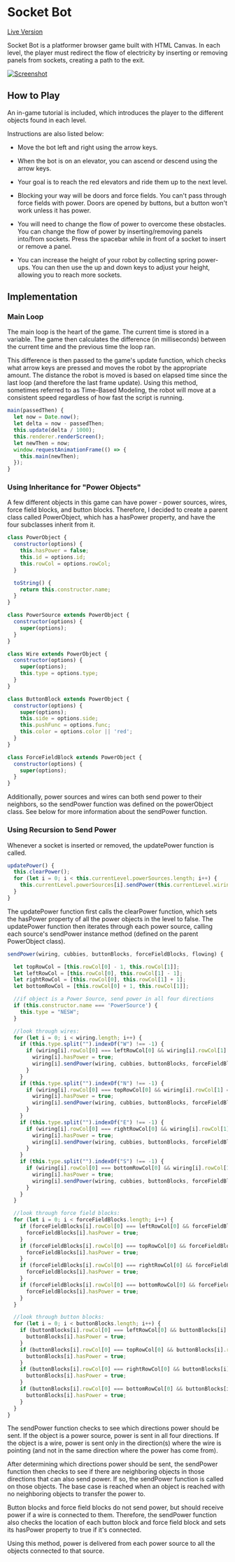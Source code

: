 # Socket Bot

[Live Version][live]

[live]: http://peterlemiszki.com/socket-bot

Socket Bot is a platformer browser game built with HTML Canvas. In each level, the player must redirect the flow of electricity by inserting or removing panels from sockets, creating a path to the exit.

[![Screenshot](/images/shot-2.jpg)][live]

## How to Play

An in-game tutorial is included, which introduces the player to the different objects found in each level.

Instructions are also listed below:

- Move the bot left and right using the arrow keys.

- When the bot is on an elevator, you can ascend or descend using the arrow keys.

- Your goal is to reach the red elevators and ride them up to the next level.

- Blocking your way will be doors and force fields. You can't pass through force fields with power. Doors are opened by buttons, but a button won't work unless it has power.

- You will need to change the flow of power to overcome these obstacles. You can change the flow of power by inserting/removing panels into/from sockets. Press the spacebar while in front of a socket to insert or remove a panel.

- You can increase the height of your robot by collecting spring power-ups. You can then use the up and down keys to adjust your height, allowing you to reach more sockets.

## Implementation

### Main Loop

The main loop is the heart of the game. The current time is stored in a variable. The game then calculates the difference (in milliseconds) between the current time and the previous time the loop ran.

This difference is then passed to the game's update function, which checks what arrow keys are pressed and moves the robot by the appropriate amount. The distance the robot is moved is based on elapsed time since the last loop (and therefore the last frame update). Using this method, sometimes referred to as Time-Based Modeling, the robot will move at a consistent speed regardless of how fast the script is running.

```javascript
main(passedThen) {
  let now = Date.now();
  let delta = now - passedThen;
  this.update(delta / 1000);
  this.renderer.renderScreen();
  let newThen = now;
  window.requestAnimationFrame(() => {
    this.main(newThen);
  });
}
  ```

### Using Inheritance for "Power Objects"

A few different objects in this game can have power - power sources, wires, force field blocks, and button blocks. Therefore, I decided to create a parent class called PowerObject, which has a hasPower property, and have the four subclasses inherit from it.

```javascript
class PowerObject {
  constructor(options) {
    this.hasPower = false;
    this.id = options.id;
    this.rowCol = options.rowCol;
  }

  toString() {
    return this.constructor.name;
  }
}
```
```javascript
class PowerSource extends PowerObject {
  constructor(options) {
    super(options);
  }
}
```
```javascript
class Wire extends PowerObject {
  constructor(options) {
    super(options);
    this.type = options.type;
  }
}
  ```
```javascript
class ButtonBlock extends PowerObject {
  constructor(options) {
    super(options);
    this.side = options.side;
    this.pushFunc = options.func;
    this.color = options.color || 'red';
  }
}
  ```
```javascript
class ForceFieldBlock extends PowerObject {
  constructor(options) {
    super(options);
  }
}
  ```

Additionally, power sources and wires can both send power to their neighbors, so the sendPower function was defined on the powerObject class. See below for more information about the sendPower function.

### Using Recursion to Send Power

Whenever a socket is inserted or removed, the updatePower function is called.

```javascript
updatePower() {
  this.clearPower();
  for (let i = 0; i < this.currentLevel.powerSources.length; i++) {
    this.currentLevel.powerSources[i].sendPower(this.currentLevel.wiring, this.currentLevel.cubbies, this.currentLevel.buttonBlocks, this.currentLevel.forceFieldBlocks);
  }
}
  ```

The updatePower function first calls the clearPower function, which sets the hasPower property of all the power objects in the level to false. The updatePower function then iterates through each power source, calling each source's sendPower instance method (defined on the parent PowerObject class).

```javascript
sendPower(wiring, cubbies, buttonBlocks, forceFieldBlocks, flowing) {

  let topRowCol = [this.rowCol[0] - 1, this.rowCol[1]];
  let leftRowCol = [this.rowCol[0], this.rowCol[1] - 1];
  let rightRowCol = [this.rowCol[0], this.rowCol[1] + 1];
  let bottomRowCol = [this.rowCol[0] + 1, this.rowCol[1]];

  //if object is a Power Source, send power in all four directions
  if (this.constructor.name === 'PowerSource') {
    this.type = "NESW";
  }

  //look through wires:
  for (let i = 0; i < wiring.length; i++) {
    if (this.type.split("").indexOf("W") !== -1) {
      if (wiring[i].rowCol[0] === leftRowCol[0] && wiring[i].rowCol[1] === leftRowCol[1] && flowing !== "rightward") {
        wiring[i].hasPower = true;
        wiring[i].sendPower(wiring, cubbies, buttonBlocks, forceFieldBlocks, "leftward");
      }
    }
    if (this.type.split("").indexOf("N") !== -1) {
      if (wiring[i].rowCol[0] === topRowCol[0] && wiring[i].rowCol[1] === topRowCol[1] && flowing !== "downward") {
        wiring[i].hasPower = true;
        wiring[i].sendPower(wiring, cubbies, buttonBlocks, forceFieldBlocks, "upward");
      }
    }
    if (this.type.split("").indexOf("E") !== -1) {
      if (wiring[i].rowCol[0] === rightRowCol[0] && wiring[i].rowCol[1] === rightRowCol[1] && flowing !== "leftward") {
        wiring[i].hasPower = true;
        wiring[i].sendPower(wiring, cubbies, buttonBlocks, forceFieldBlocks, "rightward");
      }
    }
    if (this.type.split("").indexOf("S") !== -1) {
      if (wiring[i].rowCol[0] === bottomRowCol[0] && wiring[i].rowCol[1] === bottomRowCol[1] && flowing !== "upward") {
        wiring[i].hasPower = true;
        wiring[i].sendPower(wiring, cubbies, buttonBlocks, forceFieldBlocks, "downward");
      }
    }
  }

  //look through force field blocks:
  for (let i = 0; i < forceFieldBlocks.length; i++) {
    if (forceFieldBlocks[i].rowCol[0] === leftRowCol[0] && forceFieldBlocks[i].rowCol[1] === leftRowCol[1]) {
      forceFieldBlocks[i].hasPower = true;
    }
    if (forceFieldBlocks[i].rowCol[0] === topRowCol[0] && forceFieldBlocks[i].rowCol[1] === topRowCol[1]) {
      forceFieldBlocks[i].hasPower = true;
    }
    if (forceFieldBlocks[i].rowCol[0] === rightRowCol[0] && forceFieldBlocks[i].rowCol[1] === rightRowCol[1]) {
      forceFieldBlocks[i].hasPower = true;
    }
    if (forceFieldBlocks[i].rowCol[0] === bottomRowCol[0] && forceFieldBlocks[i].rowCol[1] === bottomRowCol[1]) {
      forceFieldBlocks[i].hasPower = true;
    }
  }

  //look through button blocks:
  for (let i = 0; i < buttonBlocks.length; i++) {
    if (buttonBlocks[i].rowCol[0] === leftRowCol[0] && buttonBlocks[i].rowCol[1] === leftRowCol[1]) {
      buttonBlocks[i].hasPower = true;
    }
    if (buttonBlocks[i].rowCol[0] === topRowCol[0] && buttonBlocks[i].rowCol[1] === topRowCol[1]) {
      buttonBlocks[i].hasPower = true;
    }
    if (buttonBlocks[i].rowCol[0] === rightRowCol[0] && buttonBlocks[i].rowCol[1] === rightRowCol[1]) {
      buttonBlocks[i].hasPower = true;
    }
    if (buttonBlocks[i].rowCol[0] === bottomRowCol[0] && buttonBlocks[i].rowCol[1] === bottomRowCol[1]) {
      buttonBlocks[i].hasPower = true;
    }
  }
}
  ```

  The sendPower function checks to see which directions power should be sent. If the object is a power source, power is sent in all four directions. If the object is a wire, power is sent only in the direction(s) where the wire is pointing (and not in the same direction where the power has come from).

  After determining which directions power should be sent, the sendPower function then checks to see if there are neighboring objects in those directions that can also send power. If so, the sendPower function is called on those objects. The base case is reached when an object is reached with no neighboring objects to transfer the power to.

  Button blocks and force field blocks do not send power, but should receive power if a wire is connected to them. Therefore, the sendPower function also checks the location of each button block and force field block and sets its hasPower property to true if it's connected.

  Using this method, power is delivered from each power source to all the objects connected to that source.
